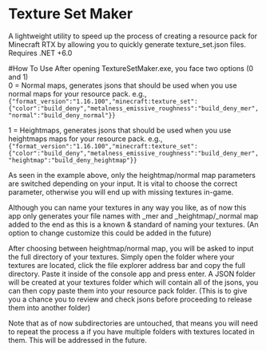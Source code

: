 # Texture Set Maker
A lightweight utility to speed up the process of creating a resource pack for Minecraft RTX by allowing you to quickly generate texture_set.json files.
Requires .NET +6.0

#How To Use
After opening TextureSetMaker.exe, you face two options (0 and 1)  
0 = Normal maps, generates jsons that should be used when you use normal maps for your resource pack. e.g.,  
```{"format_version":"1.16.100","minecraft:texture_set":{"color":"build_deny","metalness_emissive_roughness":"build_deny_mer","normal":"build_deny_normal"}}```

1 = Heightmaps, generates jsons that should be used when you use heightmaps maps for your resource pack. e.g.,  
```{"format_version":"1.16.100","minecraft:texture_set":{"color":"build_deny","metalness_emissive_roughness":"build_deny_mer","heightmap":"build_deny_heightmap"}}```

As seen in the example above, only the heightmap/normal map parameters are switched depending on your input.
It is vital to choose the correct parameter, otherwise you will end up with missing textures in-game.

Although you can name your textures in any way you like, as of now this app only generates your file names with _mer and _heightmap/_normal map added to the end as this is a known & standard of naming your textures. (An option to change customize this could be added in the future)

After choosing between heightmap/normal map, you will be asked to input the full directory of your textures.
Simply open the folder where your textures are located, click the file explorer address bar and copy the full directory.
Paste it inside of the console app and press enter. A JSON folder will be created at your textures folder which will contain all of the jsons, you can then copy paste them into your resource pack folder. (This is to give you a chance you to review and check jsons before proceeding to release them into another folder)

Note that as of now subdirectories are untouched, that means you will need to repeat the process a if you have multiple folders with textures located in them.
This will be addressed in the future.
